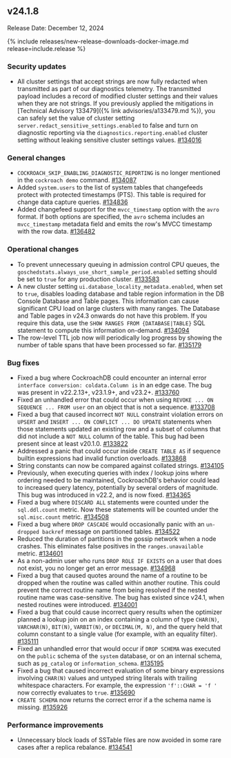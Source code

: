## v24.1.8

Release Date: December 12, 2024

{% include releases/new-release-downloads-docker-image.md release=include.release %}

<h3 id="v24-1-8-security-updates">Security updates</h3>

- All cluster settings that accept strings are now fully redacted when transmitted as part of our diagnostics telemetry. The transmitted payload includes a record of modified cluster settings and their values when they are not strings. If you previously applied the mitigations in [Technical Advisory 133479]({% link advisories/a133479.md %}), you can safely set the value of cluster setting `server.redact_sensitive_settings.enabled` to false and turn on diagnostic reporting via the `diagnostics.reporting.enabled` cluster setting without leaking sensitive cluster settings values. [#134016][#134016]

<h3 id="v24-1-8-general-changes">General changes</h3>

- `COCKROACH_SKIP_ENABLING_DIAGNOSTIC_REPORTING` is no longer mentioned in the `cockroach demo` command. [#134087][#134087]
- Added `system.users` to the list of system tables that changefeeds protect with protected timestamps (PTS). This table is required for change data capture queries. [#134836][#134836]
- Added changefeed support for the `mvcc_timestamp` option with the `avro` format. If both options are specified, the `avro` schema includes an `mvcc_timestamp` metadata field and emits the row's MVCC timestamp with the row data. [#136482][#136482]

<h3 id="v24-1-8-operational-changes">Operational changes</h3>

- To prevent unnecessary queuing in admission control CPU queues, the `goschedstats.always_use_short_sample_period.enabled` setting should be set to `true` for any production cluster. [#133583][#133583]
- A new cluster setting `ui.database_locality_metadata.enabled`, when set to `true`, disables loading database and table region information in the DB Console Database and Table pages. This information can cause significant CPU load on large clusters with many ranges. The Database and Table pages in v24.3 onwards do not have this problem. If you require this data, use the `SHOW RANGES FROM {DATABASE|TABLE}` SQL statement to compute this information on-demand. [#134094][#134094]
- The row-level TTL job now will periodically log progress by showing the number of table spans that have been processed so far. [#135179][#135179]

<h3 id="v24-1-8-bug-fixes">Bug fixes</h3>

- Fixed a bug where CockroachDB could encounter an internal error `interface conversion: coldata.Column is` in an edge case. The bug was present in v22.2.13+, v23.1.9+, and v23.2+. [#133760][#133760]
- Fixed an unhandled error that could occur when using `REVOKE ... ON SEQUENCE ... FROM user` on an object that is not a sequence. [#133708][#133708]
- Fixed a bug that caused incorrect `NOT NULL` constraint violation errors on `UPSERT` and `INSERT ... ON CONFLICT ... DO UPDATE` statements when those statements updated an existing row and a subset of columns that did not include a `NOT NULL` column of the table. This bug had been present since at least v20.1.0. [#133822][#133822]
- Addressed a panic that could occur inside `CREATE TABLE AS` if sequence builtin expressions had invalid function overloads. [#133868][#133868]
- String constants can now be compared against collated strings. [#134105][#134105]
- Previously, when executing queries with index / lookup joins where ordering needed to be maintained, CockroachDB's behavior could lead to increased query latency, potentially by several orders of magnitude. This bug was introduced in v22.2, and is now fixed. [#134365][#134365]
- Fixed a bug where `DISCARD ALL` statements were counted under the `sql.ddl.count` metric. Now these statements will be counted under the `sql.misc.count` metric. [#134508][#134508]
- Fixed a bug where `DROP CASCADE` would occasionally panic with an `un-dropped backref` message on partitioned tables. [#134522][#134522]
- Reduced the duration of partitions in the gossip network when a node crashes. This eliminates false positives in the `ranges.unavailable` metric. [#134601][#134601]
- As a non-admin user who runs `DROP ROLE IF EXISTS` on a user that does not exist, you no longer get an error message. [#134968][#134968]
- Fixed a bug that caused quotes around the name of a routine to be dropped when the routine was called within another routine. This could prevent the correct routine name from being resolved if the nested routine name was case-sensitive. The bug has existed since v24.1, when nested routines were introduced. [#134001][#134001]
- Fixed a bug that could cause incorrect query results when the optimizer planned a lookup join on an index containing a column of type `CHAR(N)`, `VARCHAR(N)`, `BIT(N)`, `VARBIT(N)`, or `DECIMAL(M, N)`, and the query held that column constant to a single value (for example, with an equality filter). [#135111][#135111]
- Fixed an unhandled error that would occur if `DROP SCHEMA` was executed on the `public` schema of the `system` database, or on an internal schema, such as `pg_catalog` or `information_schema`. [#135195][#135195]
- Fixed a bug that caused incorrect evaluation of some binary expressions involving `CHAR(N)` values and untyped string literals with trailing whitespace characters. For example, the expression `'f'::CHAR = 'f '` now correctly evaluates to `true`. [#135690][#135690]
- `CREATE SCHEMA` now returns the correct error if a the schema name is missing. [#135926][#135926]

<h3 id="v24-1-8-performance-improvements">Performance improvements</h3>

- Unnecessary block loads of SSTable files are now avoided in some rare cases after a replica rebalance. [#134541][#134541]

[#133583]: https://github.com/cockroachdb/cockroach/pull/133583
[#133708]: https://github.com/cockroachdb/cockroach/pull/133708
[#133760]: https://github.com/cockroachdb/cockroach/pull/133760
[#133822]: https://github.com/cockroachdb/cockroach/pull/133822
[#133868]: https://github.com/cockroachdb/cockroach/pull/133868
[#134001]: https://github.com/cockroachdb/cockroach/pull/134001
[#134016]: https://github.com/cockroachdb/cockroach/pull/134016
[#134087]: https://github.com/cockroachdb/cockroach/pull/134087
[#134094]: https://github.com/cockroachdb/cockroach/pull/134094
[#134100]: https://github.com/cockroachdb/cockroach/pull/134100
[#134105]: https://github.com/cockroachdb/cockroach/pull/134105
[#134365]: https://github.com/cockroachdb/cockroach/pull/134365
[#134446]: https://github.com/cockroachdb/cockroach/pull/134446
[#134508]: https://github.com/cockroachdb/cockroach/pull/134508
[#134522]: https://github.com/cockroachdb/cockroach/pull/134522
[#134541]: https://github.com/cockroachdb/cockroach/pull/134541
[#134601]: https://github.com/cockroachdb/cockroach/pull/134601
[#134648]: https://github.com/cockroachdb/cockroach/pull/134648
[#134731]: https://github.com/cockroachdb/cockroach/pull/134731
[#134836]: https://github.com/cockroachdb/cockroach/pull/134836
[#134968]: https://github.com/cockroachdb/cockroach/pull/134968
[#135111]: https://github.com/cockroachdb/cockroach/pull/135111
[#135179]: https://github.com/cockroachdb/cockroach/pull/135179
[#135195]: https://github.com/cockroachdb/cockroach/pull/135195
[#135614]: https://github.com/cockroachdb/cockroach/pull/135614
[#135690]: https://github.com/cockroachdb/cockroach/pull/135690
[#135926]: https://github.com/cockroachdb/cockroach/pull/135926
[#136008]: https://github.com/cockroachdb/cockroach/pull/136008
[#136482]: https://github.com/cockroachdb/cockroach/pull/136482
